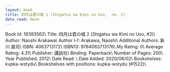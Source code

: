 ```yaml
---
layout: book
title: 四月は君の嘘 2 (Shigatsu wa Kimi no Uso,  no. 2)
date_read: None
---
```


Book Id: 18393562\ 
Title: 四月は君の嘘 2 (Shigatsu wa Kimi no Uso, #2)\ 
Author: Naoshi Arakawa\ 
Author l-f: Arakawa, Naoshi\ 
Additional Authors: 新川 直司\ 
ISBN: 4063713172\ 
ISBN13: 9784063713176\ 
My Rating: 0\ 
Average Rating: 4.31\ 
Publisher: 講談社\ 
Binding: Paperback\ 
Number of Pages: 200\ 
Year Published: 2012\ 
Date Read: \ 
Date Added: 2020/06/02\ 
Bookshelves: kupka-wstydu\ 
Bookshelves with positions: kupka-wstydu (#1522)\ 

